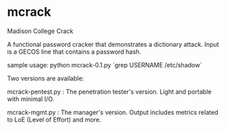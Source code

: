 # mcrack

Madison College Crack

A functional password cracker that demonstrates a dictionary attack. Input is a GECOS line that contains a password hash.

sample usage: python mcrack-0.1.py \`grep USERNAME /etc/shadow\`

Two versions are available:

mcrack-pentest.py : The penetration tester's version. Light and portable with minimal I/O.

mcrack-mgmt.py : The manager's version. Output includes metrics related to LoE (Level of Effort) and more.

